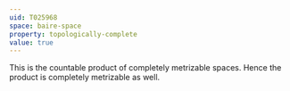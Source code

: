 ```yaml
---
uid: T025968
space: baire-space
property: topologically-complete
value: true
---
```

This is the countable product of completely metrizable spaces. Hence the product is completely metrizable as well.

